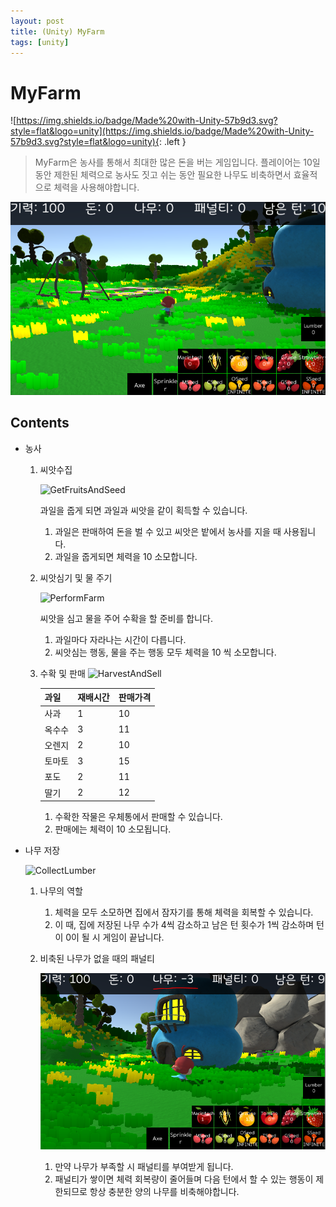 ```yaml
---
layout: post
title: (Unity) MyFarm
tags: [unity]
---
```


# MyFarm
![https://img.shields.io/badge/Made%20with-Unity-57b9d3.svg?style=flat&logo=unity](https://img.shields.io/badge/Made%20with-Unity-57b9d3.svg?style=flat&logo=unity){: .left }

> MyFarm은 농사를 통해서 최대한 많은 돈을 버는 게임입니다. 플레이어는 10일 동안 제한된 체력으로 농사도 짓고 쉬는 동안 필요한 나무도 비축하면서 효율적으로 체력을 사용해야합니다.



![Title](/assets/MyFarm/Imgs/ExampleImage.PNG)

## Contents

- 농사

    1. 씨앗수집
        
		![GetFruitsAndSeed](/assets/MyFarm/Imgs/GetFruitsAndSeed.gif)
        
         과일을 줍게 되면 과일과 씨앗을 같이 획득할 수 있습니다.
        
        1. 과일은 판매하여 돈을 벌 수 있고 씨앗은 밭에서 농사를 지을 때 사용됩니다.
        2. 과일을 줍게되면 체력을 10 소모합니다.
        
    2. 씨앗심기  및 물 주기
        
        ![PerformFarm](/assets/MyFarm/Imgs/PerformFarm.gif)
        
        씨앗을 심고 물을 주어 수확을 할 준비를 합니다.
        
        1. 과일마다 자라나는 시간이 다릅니다.
        2. 씨앗심는 행동, 물을 주는 행동 모두 체력을 10 씩 소모합니다.

    3. 수확 및 판매
    ![HarvestAndSell](/assets/MyFarm/Imgs/HarvestAndSell.gif)
    
        | 과일 | 재배시간 | 판매가격 |
        | --- | --- | --- |
        | 사과 | 1 | 10 |
        | 옥수수 | 3 | 11 |
        | 오렌지 | 2 | 10 |
        | 토마토 | 3 | 15 |
        | 포도 | 2 | 11 |
        | 딸기 | 2 | 12 |

        1. 수확한 작물은 우체통에서 판매할 수 있습니다.
        2. 판매에는 체력이 10 소모됩니다.
        
- 나무 저장

    ![CollectLumber](/assets/MyFarm/Imgs/CollectLumber.gif)
    
    1. 나무의 역할
        1. 체력을 모두 소모하면 집에서 잠자기를 통해 체력을 회복할 수 있습니다.
        2. 이 때, 집에 저장된 나무 수가 4씩 감소하고 남은 턴 횟수가 1씩 감소하며 턴이 0이 될 시 게임이 끝납니다.
    
    2.  비축된 나무가 없을 때의 패널티
    
		![lumberPenalty](/assets/MyFarm/Imgs/lumberPenalty.PNG)
		1. 만약 나무가 부족할 시 패널티를 부여받게 됩니다.
		2. 패널티가 쌓이면 체력 회복량이 줄어들며 다음 턴에서 할 수 있는 행동이 제한되므로 항상 충분한 양의 나무를 비축해야합니다.